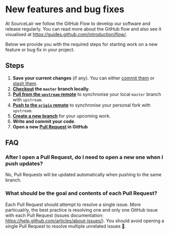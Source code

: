 # New features and bug fixes

At SourceLair we follow the GitHub Flow to develop our software and release regularly. You can read more about the GitHub flow and also see it visualised at https://guides.github.com/introduction/flow/.

Below we provide you with the required steps for starting work on a new feature or bug fix in your project.

## Steps

1. **Save your current changes** (if any). You can either [commit them](https://help.sourcelair.com/git/committing-your-files/) or [stash them](https://git-scm.com/docs/git-stash).
2. **[Checkout](https://help.sourcelair.com/git/checking-out-a-branch/) the `master` branch locally**.
3. **[Pull from the `upstream` remote](https://help.sourcelair.com/git/pulling-from-a-remote/)** to synchronise your local `master` branch with `upstream`.
4. **[Push to the `origin` remote](https://help.sourcelair.com/git/pushing-to-a-remote/)** to synchronise your personal fork with `upstream`.
5. **[Create a new branch](https://help.sourcelair.com/git/creating-a-branch/)** for your upcoming work.
6. **Write and commit your code**.
7. **Open a new [Pull Request](https://help.github.com/articles/about-pull-requests/) in GitHub** 

## FAQ

### After I open a Pull Request, do I need to open a new one when I push updates?

No, Pull Requests will be updated automatically when pushing to the same branch.

### What should be the goal and contents of each Pull Request?

Each Pull Request should attempt to resolve a single issue. More particualrly, the best practice is resolving one and only one GitHub issue with each Pull Request (issues documentation: https://help.github.com/articles/about-issues/). You should avoid opening a single Pull Request to resolve multiple unrelated issues 🙏.
